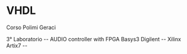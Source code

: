 # VHDL
Corso Polimi Geraci 

3° Laboratorio -- AUDIO controller with FPGA Basys3 Digilent -- Xilinx Artix7 --